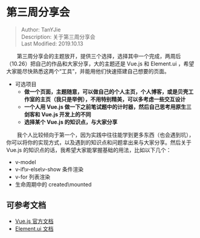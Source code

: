 # 第三周分享会
> Author: TanYJie  
> Description: 关于第三周分享会   
> Last Modified: 2019.10.13

&emsp;&emsp;第三周分享会的主题放开，提供三个选择，选择其中一个完成，两周后（10.26）把自己的作品和大家分享，大的主题还是 Vue.js 和 Element.ui ，希望大家能尽快熟悉这两个“工具”，并能用他们快速搭建自己想要的页面。

* 可选项目
  * **做一个页面，主题随意，可以做自己的个人主页，个人博客，或是贝壳工作室的主页（我只是举例），不用特别精美，可以多考虑一些交互设计**
  * **一个人用 Vue.js 做一下之前笔试题中的计时器，然后自己思考用原生三剑客和 Vue.js 开发上的不同**
  * **选择某个 Vue.js 的知识点，与大家分享**


&emsp;&emsp;我个人比较倾向于第一个，因为实践中往往能学到更多东西（也会遇到坑），你可以将你的实现方式，以及遇到的知识点和问题拿出来与大家分享。然后关于 Vue.js 的知识点的话，我希望大家能掌握基础的用法，比如以下几个：

* v-model
* v-if\v-else\v-show 条件渲染
* v-for 列表渲染
* 生命周期中的 created\mounted


## 可参考文档
* [Vue.js 官方文档](https://cn.vuejs.org/v2/guide/)
* [Element.ui 文档](https://element.eleme.cn/#/zh-CN/component/installation)
